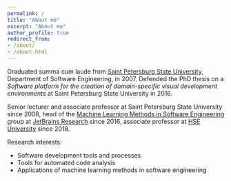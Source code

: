 ```yaml
---
permalink: /
title: "About me"
excerpt: "About me"
author_profile: true
redirect_from:
- /about/
- /about.html
---
```


Graduated summa cum laude from [Saint Petersburg State University](https://english.spbu.ru/), Department of Software Engineering, in 2007. Defended the PhD thesis on a _Software platform for the creation of domain-specific visual development environments_ at Saint Petersburg State University in 2016.

Senior lecturer and associate professor at Saint Petersburg State University since 2008, head of the [Machine Learning Methods in Software Engineering](https://research.jetbrains.org/groups/ml_methods/) group at [JetBrains Research](https://research.jetbrains.org/) since 2016, associate professor at [HSE University](https://www.hse.ru/en/) since 2018.

Research interests:
* Software development tools and processes
* Tools for automated code analysis
* Applications of machine learning methods in software engineering
